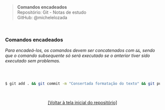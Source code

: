 > **Comandos encadeados**  
> Repositório: Git - Notas de estudo  
> GitHub: @michelelozada
&nbsp;
     
&nbsp;  

### Comandos encadeados
*Para encadeá-los, os comandos devem ser concatenados com `&&`, sendo que o comando subsequente só será executado se o anterior tiver sido executado sem problemas.* 

&nbsp;  

```bash

$ git add . && git commit -m "Consertada formatação do texto" && git push origin main
```

&nbsp; 

<div align="center">
<a href="https://github.com/michelelozada/Git-Study-Notes">[Voltar à tela inicial do repositório]</a>
</div>